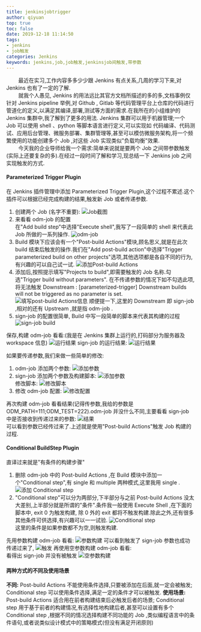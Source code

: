 ```yaml
---
title: jenkinsjobtrigger
author: qiyuan
top: true
toc: false
date: 2019-12-18 11:14:50
tags:
- jenkins
- job触发
categories: Jenkins
keywords: jenkins,job,job触发,jenkinsjob间触发,带参数
---
```

&emsp;&emsp;
最近在实习,工作内容多多少少跟 Jenkins 有点关系,几周的学习下来,对 Jenkins 也有了一定的了解.  
&emsp;&emsp;
就我个人愚见, Jenkins 的用法远比其官方文档所描述的多的多,文档事例仅针对 Jenkins pipeline 举例,对 Github , Gitlab 等代码管理平台上仓库的代码进行管道化的定义,以满足其编译,部署,测试等方面的需求.在我所在的小组维护的 Jenkins 集群中,我了解到了更多的用法. Jenkins 集群可以用于机器管理;一个 Job 可以使用 shell 、python 等脚本语言进行定义,可以实现如 代码编译、代码测试、应用后台管理、微服务部署、集群管理等,甚至可以模仿微服务架构,将一个频繁使用的功能创建多个 Job ,对这些 Job 实现类似"负载均衡"效果.  
&emsp;&emsp;
今天我的企业导师给我一个需求:简单来说就是要两个 Job 之间带参数触发(实际上还要复杂的多).在经过一段时间了解和学习,现总结一下 Jenkins job 之间实现触发的方式.
#### Parameterized Trigger Plugin  

在 Jenkins 插件管理中添加 Parameterized Trigger Plugin,这个过程不累述.这个插件可以根据已经完成构建的结果,触发新 Job 或者传递参数.  
1. 创建两个 Job (名字不重要):
![Job截图](1.png)
2. 来看看 odm-job 的配置    
在"Add build step"中选择"Execute shell",我写了一段简单的 shell 来代表此 Job 所做的一系列操作.
![odm-job](2.png)
3. Build 模块下应该会有一个"Post-build Actions"模块,顾名思义,就是在此次 build 结束后触发的操作.我们在"Add post-build action"中选择"Trigger parameterized build on other projects"选项,其他选项都是各自不同的行为,有兴趣的可以自己试一试.
![添加Post-build Actions](3.png)
4. 添加后,按照提示填写"Projects to build",即需要触发的 Job 名称.勾选"Trigger build without parameters".
在不传递参数的情况下如不勾选此项,将无法触发 Downstream :
		[parameterized-trigger] Downstream builds will not be triggered as no parameter is set.
![填写post-build Actions信息](4.png)
顺便提一下,这里的 Downstream 即 sign-job ,相对的还有 Upstream ,就是指 odm-job .
5. sign-job 的配置很简单, Build 中写一段简单的脚本来代表其构建的过程
![sign-job build](5.png)  

保存,构建 odm-job 看看:(我是在 Jenkins 集群上运行的,打码部分为服务器及 workspace 信息)
![运行结果](6.png)
sign-job 的运行结果:
![运行结果](7.png)  

如果要传递参数,我们来做一些简单的修改:  
1. odm-job 添加两个参数:
![添加参数](8.png)  
2. sign-job 添加两个参数及构建脚本:
![添加参数](9.png)  
修改脚本:
![修改脚本](10.png)  
3. 修改 odm-job 配置:
![修改配置](11.png)  

再次构建 odm-job 看看结果(记得传参数,我给的参数是 ODM_PATH=111;ODM_TEST=222).odm-job 并没什么不同,主要看看 sign-job 中是否接收到传递过来的参数:
![结果](12.png)  
可以看到参数已经传过来了.上述就是使用"Post-build Actions"触发 Job 构建的过程.

#### Conditional BuildStep Plugin  

直译过来就是"有条件的构建步骤"
1. 删除 odm-job 中的 Post-build Actions ,在 Build 模块中添加一个"Conditional step",有 single 和 multiple 两种模式,这里我用 single .
![添加 Conditional step](13.png)  
2. "Conditional step"可以分为两部分,下半部分与之前 Post-build Actions 没太大差别,上半部分就是所谓的"条件".条件我一般使用 Execute Shell ,在下面的脚本中, exit 0 为触发构建, 除 0 外的 exit 都将不触发构建.除此之外,还有很多其他条件可供选择,有兴趣可以一一试验.
![Conditional step](14.png)  
这里的条件是如果参数都不为空,则触发构建.  

先用参数构建 odm-job 看看:
![参数构建](15.png) 
可以看到触发了 sign-job 参数也成功传递过来了,
![触发](16.png) 
再使用空参数构建 odm-job 看看:  
看得出 sign-job 并没有被触发
![空参数构建](17.png) 

#### 两种方式的不同及使用场景  
**不同:** Post-build Actions 不能使用条件选择,只要被添加在后面,就一定会被触发; Conditional step 可以使用条件选择,满足一定的条件才可以被触发.
**使用场景:** Post-build Actions 适合用在前者构建结束后必触发后者的场景; Conditional step 用于基于前者的构建情况,有选择性地构建后者,甚至可以设置有多个 Conditional step ,根据不同的情况选择构建不同功能的 Job ,类似编程语言中的条件语句,或者说类似设计模式中的策略模式(但没有满足开闭原则)
